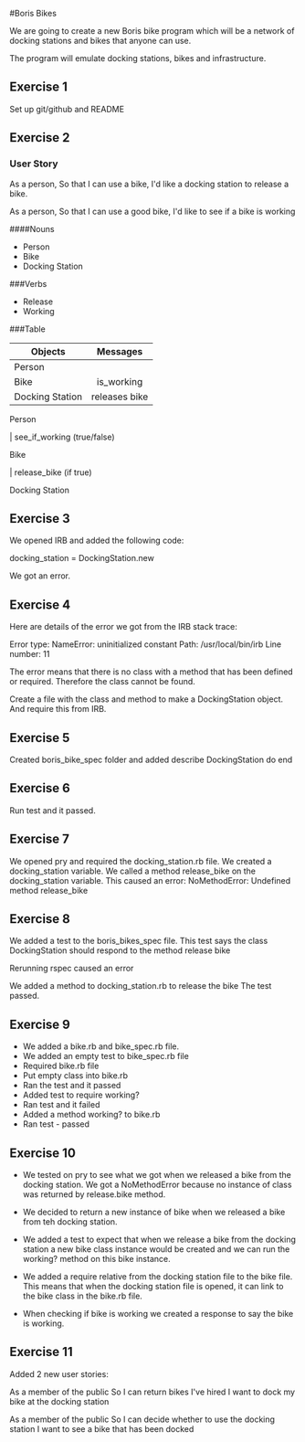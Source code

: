 
#Boris Bikes

We are going to create a new Boris bike program which will be a network of docking stations and bikes that anyone can use.

The program will emulate docking stations, bikes and infrastructure.
## Exercise 1

Set up git/github and README

## Exercise 2

### User Story

As a person,
So that I can use a bike,
I'd like a docking station to release a bike.

As a person,
So that I can use a good bike,
I'd like to see if a bike is working

####Nouns
- Person
- Bike
- Docking Station

###Verbs

- Release
- Working

###Table

| Objects         | Messages      |    
| -------------   |:-------------:|
| Person          |               |
| Bike            | is_working    |   
| Docking Station | releases bike |    

Person

  | see_if_working (true/false)

Bike

  | release_bike (if true)

Docking Station


## Exercise 3

We opened IRB and added the following code:

docking_station = DockingStation.new

We got an error.


## Exercise 4

Here are details of the error we got from the IRB stack trace:

Error type: NameError: uninitialized constant
Path: /usr/local/bin/irb
Line number: 11

The error means that there is no class with a method that has been defined or required.
Therefore the class cannot be found.

Create a file with the class and method to make a DockingStation object. And require this from IRB.

## Exercise 5

Created boris_bike_spec folder and added describe DockingStation do end

## Exercise 6  

Run test and it passed.

## Exercise 7

We opened pry and required the docking_station.rb file.
We created a docking_station variable.
We called a method release_bike on the docking_station variable.
This caused an error: NoMethodError: Undefined method release_bike

## Exercise 8

We added a test to the boris_bikes_spec file. This test says the class DockingStation should respond to the method release bike

Rerunning rspec caused an error

We added a method to docking_station.rb to release the bike
The test passed.

## Exercise 9

- We added a bike.rb and bike_spec.rb file.
- We added an empty test to bike_spec.rb file
- Required bike.rb file
- Put empty class into bike.rb
- Ran the test and it passed
- Added test to require working?
- Ran test and it failed
- Added a method working? to bike.rb
- Ran test - passed

## Exercise 10

- We tested on pry to see what we got when we released a bike from the docking station. We got a NoMethodError because no instance of class was returned by release.bike method.

- We decided to return a new instance of bike when we released a bike from teh docking station.

- We added a test to expect that when we release a bike from the docking station a new bike class instance would be created and we can run the working? method on this bike instance.

- We added a require relative from the docking station file to the bike file. This means that when the docking station file is opened, it can link to the bike class in the bike.rb file.

- When checking if bike is working we created a response to say the bike is working.


## Exercise 11

Added 2 new user stories:

As a member of the public
So I can return bikes I've hired
I want to dock my bike at the docking station

As a member of the public
So I can decide whether to use the docking station
I want to see a bike that has been docked
